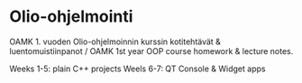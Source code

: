 # Olio-ohjelmointi
OAMK 1. vuoden Olio-ohjelmoinnin kurssin kotitehtävät & luentomuistiinpanot / OAMK 1st year OOP course homework & lecture notes.

Weeks 1-5: plain C++ projects
Weels 6-7: QT Console & Widget apps
